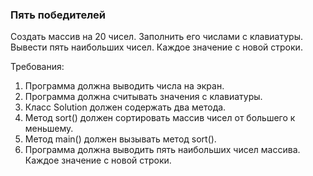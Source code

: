 
### Пять победителей

Создать массив на 20 чисел. Заполнить его числами с клавиатуры. Вывести пять наибольших чисел. Каждое значение с новой строки.


Требования:
1.	Программа должна выводить числа на экран.
2.	Программа должна считывать значения с клавиатуры.
3.	Класс Solution должен содержать два метода.
4.	Метод sort() должен сортировать массив чисел от большего к меньшему.
5.	Метод main() должен вызывать метод sort().
6.	Программа должна выводить пять наибольших чисел массива. Каждое значение с новой строки.


